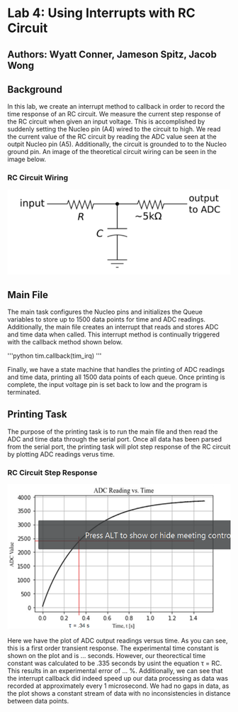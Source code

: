 # Lab 4: Using Interrupts with RC Circuit
## Authors: Wyatt Conner, Jameson Spitz, Jacob Wong

## Background
In this lab, we create an interrupt method to callback in order to record the time response of an RC circuit. 
We measure the current step response of the RC circuit when given an input voltage. This is accomplished by 
suddenly setting the Nucleo pin (A4) wired to the circuit to high. We read the current value of the RC circuit
by reading the ADC value seen at the outpit Nucleo pin (A5). Additionally, the circuit is grounded to to the
Nucleo ground pin. An image of the theoretical circuit wiring can be seen in the image below.

### RC Circuit Wiring
![RC Circuit Wiring](/images/RC_Circuit.png)

## Main File
The main task configures the Nucleo pins and initializes the Queue variables to store up to 1500 data points
for time and ADC readings. Additionally, the main file creates an interrupt that reads and stores ADC and time
data when called. This interrupt method is continually triggered with the callback method shown below.

'''python
tim.callback(tim_irq)
'''

Finally, we have a state machine that handles the printing of ADC readings and time data, printing all 1500 data
points of each queue. Once printing is complete, the input voltage pin is set back to low and the program is 
terminated.

## Printing Task
The purpose of the printing task is to run the main file and then read the ADC and time data through the serial 
port. Once all data has been parsed from the serial port, the printing task will plot step response of the RC
circuit by plotting ADC readings verus time.

### RC Circuit Step Response
![RC Circuit Step Response](/images/ADC_Data_TimeConstant.png)

Here we have the plot of ADC output readings versus time. As you can see, this is a first order transient response.
The experimental time constant is shown on the plot and is ... seconds. However, our theorectical time constant 
was calculated to be .335 seconds by usint the equation τ = RC. This results in an experimental error of ... %. 
Additionally, we can see that the interrupt callback did indeed speed up our data processing as data was recorded
at approximately every 1 microsecond. We had no gaps in data, as the plot shows a constant stream of data with 
no inconsistencies in distance between data points.


